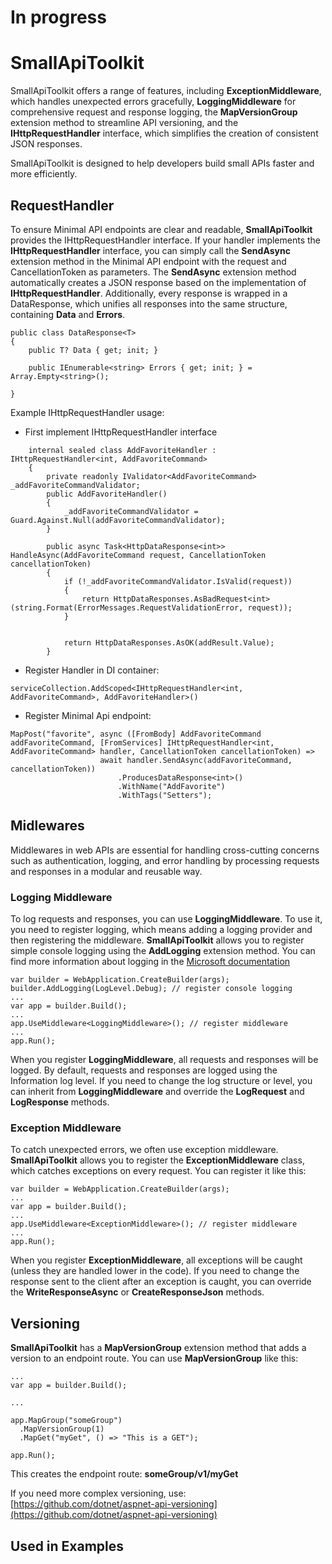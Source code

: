 # In progress
# SmallApiToolkit
SmallApiToolkit offers a range of features, including **ExceptionMiddleware**, which handles unexpected errors gracefully, **LoggingMiddleware** for comprehensive request and response logging, the **MapVersionGroup** extension method to streamline API versioning, and the **IHttpRequestHandler** interface, which simplifies the creation of consistent JSON responses.

SmallApiToolkit is designed to help developers build small APIs faster and more efficiently.

## RequestHandler
To ensure Minimal API endpoints are clear and readable, **SmallApiToolkit** provides the IHttpRequestHandler interface. If your handler implements the **IHttpRequestHandler** interface, you can simply call the **SendAsync** extension method in the Minimal API endpoint with the request and CancellationToken as parameters. The **SendAsync** extension method automatically creates a JSON response based on the implementation of **IHttpRequestHandler**. Additionally, every response is wrapped in a DataResponse, which unifies all responses into the same structure, containing **Data** and **Errors**.

```
public class DataResponse<T>
{
    public T? Data { get; init; }

    public IEnumerable<string> Errors { get; init; } = Array.Empty<string>();

}
```

Example IHttpRequestHandler usage:
* First implement IHttpRequestHandler interface

```
    internal sealed class AddFavoriteHandler : IHttpRequestHandler<int, AddFavoriteCommand>
    {
        private readonly IValidator<AddFavoriteCommand> _addFavoriteCommandValidator;
        public AddFavoriteHandler()
        {
            _addFavoriteCommandValidator = Guard.Against.Null(addFavoriteCommandValidator);
        }

        public async Task<HttpDataResponse<int>> HandleAsync(AddFavoriteCommand request, CancellationToken cancellationToken)
        {
            if (!_addFavoriteCommandValidator.IsValid(request))
            {
                return HttpDataResponses.AsBadRequest<int>(string.Format(ErrorMessages.RequestValidationError, request));
            }


            return HttpDataResponses.AsOK(addResult.Value);
        }
```

* Register Handler in DI container:

```
serviceCollection.AddScoped<IHttpRequestHandler<int, AddFavoriteCommand>, AddFavoriteHandler>()
```
* Register Minimal Api endpoint:

```
MapPost("favorite", async ([FromBody] AddFavoriteCommand addFavoriteCommand, [FromServices] IHttpRequestHandler<int, AddFavoriteCommand> handler, CancellationToken cancellationToken) =>
                    await handler.SendAsync(addFavoriteCommand, cancellationToken))
                        .ProducesDataResponse<int>()
                        .WithName("AddFavorite")
                        .WithTags("Setters");
```


## Midlewares
Middlewares in web APIs are essential for handling cross-cutting concerns such as authentication, logging, and error handling by processing requests and responses in a modular and reusable way. 

### Logging Middleware
To log requests and responses, you can use **LoggingMiddleware**. To use it, you need to register logging, which means adding a logging provider and then registering the middleware. **SmallApiToolkit** allows you to register simple console logging using the **AddLogging** extension method. You can find more information about logging in the [Microsoft documentation](https://learn.microsoft.com/en-us/aspnet/core/fundamentals/logging/?view=aspnetcore-8.0)
```
var builder = WebApplication.CreateBuilder(args);
builder.AddLogging(LogLevel.Debug); // register console logging
...
var app = builder.Build();
...
app.UseMiddleware<LoggingMiddleware>(); // register middleware
...
app.Run();
```
When you register **LoggingMiddleware**, all requests and responses will be logged. By default, requests and responses are logged using the Information log level. If you need to change the log structure or level, you can inherit from **LoggingMiddleware** and override the **LogRequest** and **LogResponse** methods.

### Exception Middleware
To catch unexpected errors, we often use exception middleware. **SmallApiToolkit** allows you to register the **ExceptionMiddleware** class, which catches exceptions on every request. You can register it like this:

```
var builder = WebApplication.CreateBuilder(args);
...
var app = builder.Build();
...
app.UseMiddleware<ExceptionMiddleware>(); // register middleware
...
app.Run();
```
When you register **ExceptionMiddleware**, all exceptions will be caught (unless they are handled lower in the code). If you need to change the response sent to the client after an exception is caught, you can override the **WriteResponseAsync** or **CreateResponseJson** methods.

## Versioning
**SmallApiToolkit** has a **MapVersionGroup** extension method that adds a version to an endpoint route. You can use **MapVersionGroup** like this:

```
...
var app = builder.Build();

...

app.MapGroup("someGroup")
  .MapVersionGroup(1)
  .MapGet("myGet", () => "This is a GET");

app.Run();
```

This creates the endpoint route: **someGroup/v1/myGet**

If you need more complex versioning, use: [https://github.com/dotnet/aspnet-api-versioning](https://github.com/dotnet/aspnet-api-versioning)

## Used in Examples
